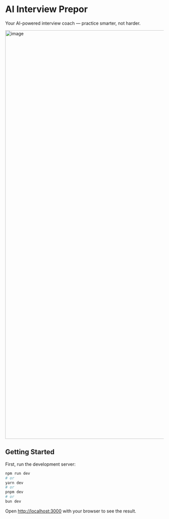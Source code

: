 # AI Interview Prepor


Your AI-powered interview coach — practice smarter, not harder. 


<img width="2518" height="1300" alt="image" src="https://github.com/user-attachments/assets/4c398df0-b823-4de5-bb9f-c08689c1e58b" />


## Getting Started

First, run the development server:

```bash
npm run dev
# or
yarn dev
# or
pnpm dev
# or
bun dev
```

Open [http://localhost:3000](http://localhost:3000) with your browser to see the result.



